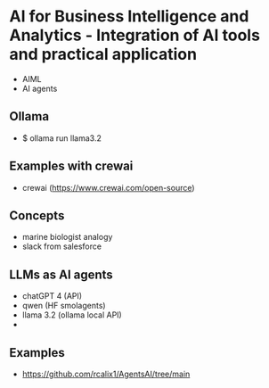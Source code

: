 

# AI for Business Intelligence and Analytics - Integration of AI tools and practical application

* AIML 
* AI agents

## Ollama

* $ ollama run llama3.2
  

## Examples with crewai

* crewai (https://www.crewai.com/open-source)

## Concepts

* marine biologist analogy
* slack from salesforce

## LLMs as AI agents

* chatGPT 4 (API)
* qwen (HF smolagents)
* llama 3.2 (ollama local API)
* 

## Examples

* https://github.com/rcalix1/AgentsAI/tree/main
